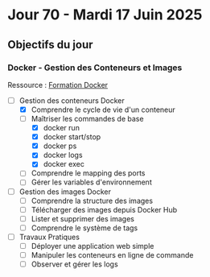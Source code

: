 # Jour 70 - Mardi 17 Juin 2025

## Objectifs du jour

### Docker - Gestion des Conteneurs et Images

Ressource : [Formation Docker](https://github.com/HachemiH/formation-docker)

- [ ] Gestion des conteneurs Docker
  - [x] Comprendre le cycle de vie d'un conteneur
  - [ ] Maîtriser les commandes de base
    - [x] docker run
    - [x] docker start/stop
    - [x] docker ps
    - [x] docker logs
    - [x] docker exec
  - [ ] Comprendre le mapping des ports
  - [ ] Gérer les variables d'environnement

- [ ] Gestion des images Docker
  - [ ] Comprendre la structure des images
  - [ ] Télécharger des images depuis Docker Hub
  - [ ] Lister et supprimer des images
  - [ ] Comprendre le système de tags

- [ ] Travaux Pratiques
  - [ ] Déployer une application web simple
  - [ ] Manipuler les conteneurs en ligne de commande
  - [ ] Observer et gérer les logs 
